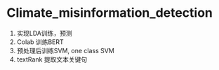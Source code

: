 # Climate_misinformation_detection

1. 实现LDA训练，预测
2. Colab 训练BERT
3. 预处理后训练SVM, one class SVM
4. textRank 提取文本关键句
